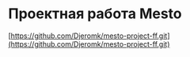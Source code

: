 # Проектная работа Mesto

[https://github.com/Djeromk/mesto-project-ff.git](https://github.com/Djeromk/mesto-project-ff.git)
